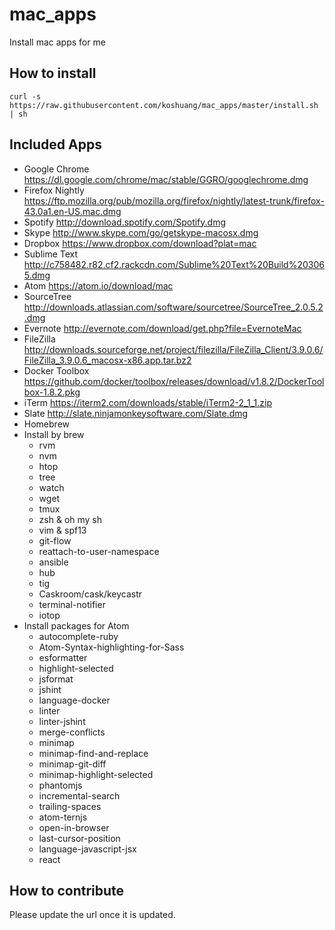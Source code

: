 # mac_apps
Install mac apps for me

## How to install

```
curl -s https://raw.githubusercontent.com/koshuang/mac_apps/master/install.sh | sh
```

## Included Apps

* Google Chrome https://dl.google.com/chrome/mac/stable/GGRO/googlechrome.dmg
* Firefox Nightly https://ftp.mozilla.org/pub/mozilla.org/firefox/nightly/latest-trunk/firefox-43.0a1.en-US.mac.dmg
* Spotify http://download.spotify.com/Spotify.dmg
* Skype http://www.skype.com/go/getskype-macosx.dmg
* Dropbox https://www.dropbox.com/download?plat=mac
* Sublime Text http://c758482.r82.cf2.rackcdn.com/Sublime%20Text%20Build%203065.dmg
* Atom https://atom.io/download/mac
* SourceTree http://downloads.atlassian.com/software/sourcetree/SourceTree_2.0.5.2.dmg
* Evernote http://evernote.com/download/get.php?file=EvernoteMac
* FileZilla http://downloads.sourceforge.net/project/filezilla/FileZilla_Client/3.9.0.6/FileZilla_3.9.0.6_macosx-x86.app.tar.bz2
* Docker Toolbox https://github.com/docker/toolbox/releases/download/v1.8.2/DockerToolbox-1.8.2.pkg
* iTerm https://iterm2.com/downloads/stable/iTerm2-2_1_1.zip
* Slate http://slate.ninjamonkeysoftware.com/Slate.dmg
* Homebrew
* Install by brew
  * rvm
  * nvm
  * htop
  * tree
  * watch
  * wget
  * tmux
  * zsh & oh my sh
  * vim & spf13
  * git-flow
  * reattach-to-user-namespace
  * ansible
  * hub
  * tig
  * Caskroom/cask/keycastr
  * terminal-notifier
  * iotop
* Install packages for Atom
  * autocomplete-ruby
  * Atom-Syntax-highlighting-for-Sass
  * esformatter
  * highlight-selected
  * jsformat
  * jshint
  * language-docker
  * linter
  * linter-jshint
  * merge-conflicts
  * minimap
  * minimap-find-and-replace
  * minimap-git-diff
  * minimap-highlight-selected
  * phantomjs
  * incremental-search
  * trailing-spaces
  * atom-ternjs
  * open-in-browser
  * last-cursor-position
  * language-javascript-jsx
  * react


## How to contribute

Please update the url once it is updated.
